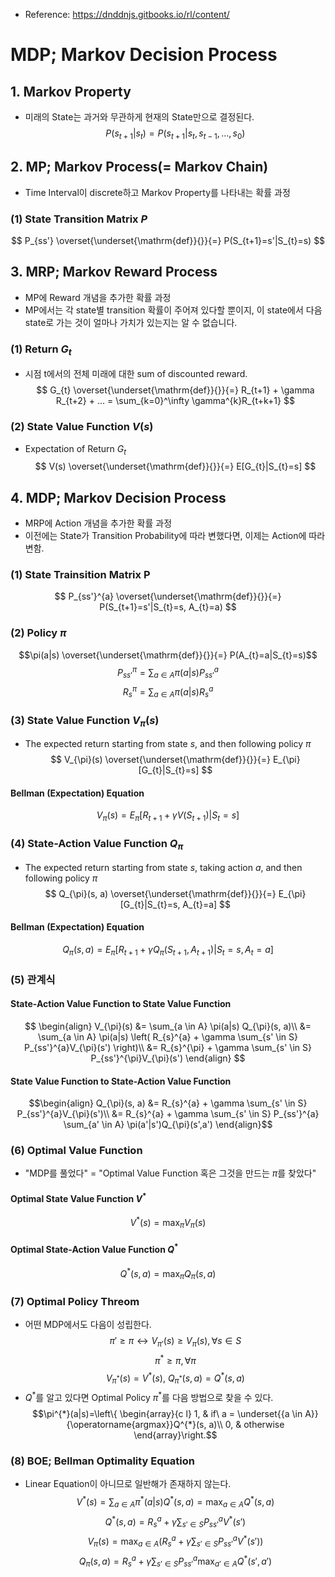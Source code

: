 - Reference: https://dnddnjs.gitbooks.io/rl/content/
# MDP; Markov Decision Process
## 1. Markov Property
- 미래의 State는 과거와 무관하게 현재의 State만으로 결정된다.
$$
P(s_{t+1}|s_{t}) = P(s_{t+1}|s_{t}, s_{t-1}, ... , s_{0})
$$
## 2. MP; Markov Process(= Markov Chain)
- Time Interval이 discrete하고 Markov Property를 나타내는 확률 과정
### (1) State Transition Matrix $P$ 
$$
P_{ss'} \overset{\underset{\mathrm{def}}{}}{=} P(S_{t+1}=s'|S_{t}=s)
$$
## 3. MRP; Markov Reward Process
- MP에 Reward 개념을 추가한 확률 과정
- MP에서는 각 state별 transition 확률이 주어져 있다할 뿐이지, 이 state에서 다음 state로 가는 것이 얼마나 가치가 있는지는 알 수 없습니다.
### (1) Return $G_{t}$
- 시점 t에서의 전체 미래에 대한 sum of discounted reward.
$$
G_{t} \overset{\underset{\mathrm{def}}{}}{=} R_{t+1} + \gamma R_{t+2} + ... = \sum_{k=0}^\infty \gamma^{k}R_{t+k+1}
$$
### (2) State Value Function $V(s)$
- Expectation of Return $G_{t}$
$$
V(s) \overset{\underset{\mathrm{def}}{}}{=} E[G_{t}|S_{t}=s]
$$
## 4. MDP; Markov Decision Process
- MRP에 Action 개념을 추가한 확률 과정
- 이전에는 State가 Transition Probability에 따라 변했다면, 이제는 Action에 따라 변함.
### (1) State Trainsition Matrix P
$$
P_{ss'}^{a} \overset{\underset{\mathrm{def}}{}}{=} P(S_{t+1}=s'|S_{t}=s, A_{t}=a)
$$
### (2) Policy $\pi$
$$\pi(a|s) \overset{\underset{\mathrm{def}}{}}{=} P(A_{t}=a|S_{t}=s)$$
$$P_{ss'}^{\pi} = \sum_{a \in A} \pi(a|s) P_{ss'}^a$$
$$R_{s}^{\pi} = \sum_{a \in A} \pi(a|s) R_{s}^a$$
### (3) State Value Function $V_{\pi}(s)$
- The expected return starting from state $s$, and then following policy $\pi$
$$
V_{\pi}(s) \overset{\underset{\mathrm{def}}{}}{=} E_{\pi}[G_{t}|S_{t}=s]
$$
#### Bellman (Expectation) Equation
$$
V_{\pi}(s) = E_{\pi}[R_{t+1} + \gamma V(S_{t+1})|S_{t}=s]
$$
### (4) State-Action Value Function $Q_{\pi}$
- The expected return starting from state $s$, taking action $a$, and then following policy $\pi$
$$
Q_{\pi}(s, a) \overset{\underset{\mathrm{def}}{}}{=} E_{\pi}[G_{t}|S_{t}=s, A_{t}=a]
$$
#### Bellman (Expectation) Equation
$$
Q_{\pi}(s, a) = E_{\pi}[R_{t+1} + \gamma Q_{\pi}(S_{t+1}, A_{t+1})|S_{t}=s, A_{t}=a]
$$
### (5) 관계식
#### State-Action Value Function to State Value Function
$$
\begin{align}
V_{\pi}(s) &= \sum_{a \in A} \pi(a|s) Q_{\pi}(s, a)\\
&= \sum_{a \in A} \pi(a|s) \left( R_{s}^{a} + \gamma \sum_{s' \in S} P_{ss'}^{a}V_{\pi}(s') \right)\\
&= R_{s}^{\pi} + \gamma \sum_{s' \in S} P_{ss'}^{\pi}V_{\pi}(s')
\end{align}
$$
#### State Value Function to State-Action Value Function
$$\begin{align}
Q_{\pi}(s, a) &= R_{s}^{a} + \gamma \sum_{s' \in S} P_{ss'}^{a}V_{\pi}(s')\\
&= R_{s}^{a} + \gamma \sum_{s' \in S} P_{ss'}^{a} \sum_{a' \in A} \pi(a'|s')Q_{\pi}(s',a')
\end{align}$$
### (6) Optimal Value Function
- "MDP를 풀었다" = "Optimal Value Function 혹은 그것을 만드는 $\pi$를 찾았다"
#### Optimal State Value Function $V^{*}$
$$
V^{*}(s) = \max_{\pi} V_{\pi}(s)
$$
#### Optimal State-Action Value Function $Q^{*}$
$$
Q^{*}(s, a) = \max_{\pi} Q_{\pi}(s, a)
$$
### (7) Optimal Policy Threom
- 어떤 MDP에서도 다음이 성립한다.
$$
\pi' \ge \pi \leftrightarrow V_{\pi'}(s) \ge V_{\pi}(s), \forall s \in S
$$
$$
\pi^{*} \ge \pi, \forall \pi
$$
$$
V_{\pi^{*}}(s) = V^{*}(s),\ Q_{\pi^{*}}(s, a) = Q^{*}(s, a)
$$
- $Q^{*}$를 알고 있다면 Optimal Policy $\pi^{*}$를 다음 방법으로 찾을 수 있다.
$$\pi^{*}(a|s)=\left\{
\begin{array}{c l}	
    1, & if\ a = \underset{{a \in A}}{\operatorname{argmax}}Q^{*}(s, a)\\
    0, & otherwise
\end{array}\right.$$
### (8) BOE; Bellman Optimality Equation
- Linear Equation이 아니므로 일반해가 존재하지 않는다.
$$
V^{*}(s) = \sum_{a \in A} \pi^{*}(a|s) Q^{*}(s, a) = \max_{a \in A}Q^{*}(s, a)
$$
$$
Q^{*}(s, a) = R_{s}^{a} + \gamma \sum_{s' \in S} P_{ss'}^{a}V^{*}(s')
$$
$$
V_{\pi}(s) = \max_{a \in A} \left( R_{s}^{a} + \gamma \sum_{s' \in S} P_{ss'}^{a}V^{*}(s') \right)
$$
$$
Q_{\pi}(s, a) = R_{s}^{a} + \gamma \sum_{s' \in S} P_{ss'}^{a}\max_{a' \in A}Q^{*}(s', a')
$$